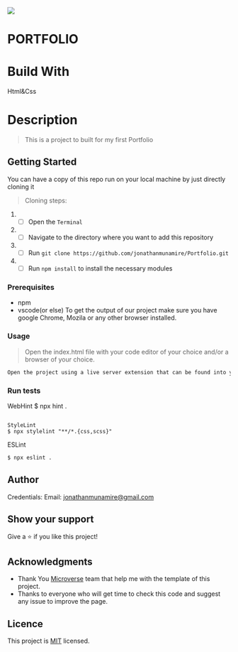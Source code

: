 ![](https://img.shields.io/badge/Microverse-blueviolet)
# PORTFOLIO

# Build With
Html&Css

# Description
> This is a project to built for my first Portfolio 

## Getting Started

You can have a copy of this repo run on your local machine by just directly cloning it

> Cloning steps:

1. - [ ] Open the `Terminal`
2. - [ ] Navigate to the directory where you want to add this repository
3. - [ ] Run `git clone https://github.com/jonathanmunamire/Portfolio.git`
4. - [ ] Run `npm install` to install the necessary modules

### Prerequisites

- npm
- vscode(or else)
To get the output of our project make sure you have google Chrome, Mozila or any other browser installed.

### Usage

> Open the index.html file with your code editor of your choice and/or a browser of your choice.
```bash
Open the project using a live server extension that can be found into your code editor.
```

### Run tests

WebHint
$ npx hint .
```

StyleLint
$ npx stylelint "**/*.{css,scss}"
```

ESLint
```bash
$ npx eslint .
```

## Author
Credentials:
Email: jonathanmunamire@gmail.com

## Show your support

Give a ⭐️ if you like this project!

## Acknowledgments

- Thank You [Microverse](www.microverse.org) team that help me with the template of this project.
- Thanks to everyone who will get time to check this code and suggest any issue to improve the page.

## Licence
This project is [MIT](MIT.md) licensed.
